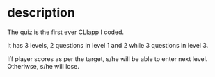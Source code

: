 # description

The quiz is the first ever CLIapp I coded. 

It has 3 levels, 2 questions in level 1 and 2 while 3 questions in level 3.

Iff player scores as per the target, s/he will be able to enter next level. Otheriwse, s/he will lose.  

